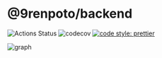# @9renpoto/backend

![Actions Status](https://github.com/9renpoto/.59/workflows/Node%20CI/badge.svg)
![codecov](https://codecov.io/gh/9renpoto/backend/branch/master/graph/badge.svg?token=LMyZUyKkB4)
[![code style: prettier](https://img.shields.io/badge/code_style-prettier-ff69b4.svg?style=flat-square)](https://github.com/prettier/prettier)

![graph](https://codecov.io/gh/9renpoto/backend/branch/master/graphs/icicle.svg?token=LMyZUyKkB4)
